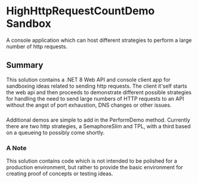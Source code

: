 # HighHttpRequestCountDemo Sandbox
A console application which can host different strategies to perform a large number of http requests.
## Summary
This solution contains a .NET 8 Web API and console client app 
for sandboxing ideas related to sending http requests.
The client it'self starts the web api and then proceeds to 
demonstrate different possible strategies for handling the need to send 
large numbers of HTTP requests to an API without the angst of port 
exhaustion, DNS changes or other issues.
###
Additional demos are simple to add in the PerformDemo method.
Currently there are two http strategies, a SemaphoreSlim and TPL, with
a third based on a queueing to possibly come shortly.
### A Note
This solution contains code which is not intended to be polished for a 
production environment, but rather to provide the basic environment 
for creating proof of concepts or testing ideas.

